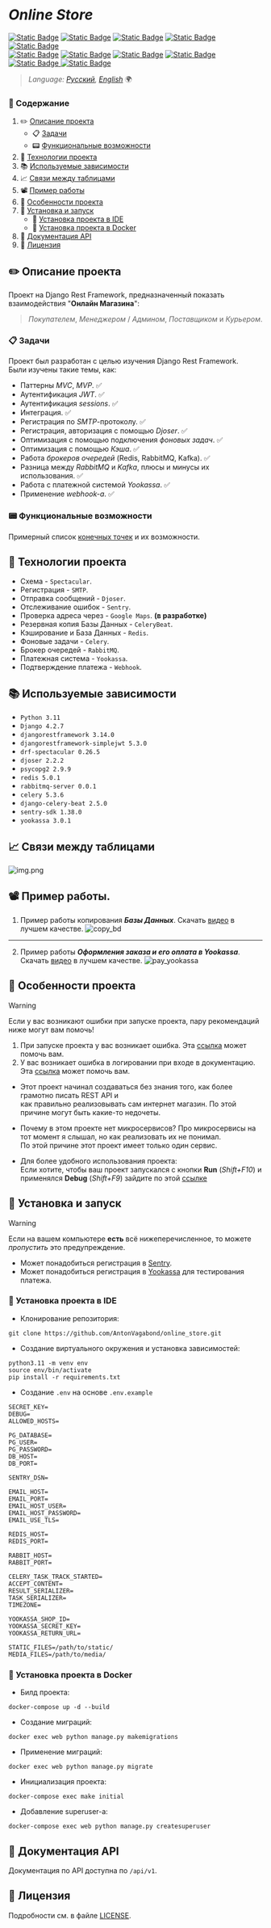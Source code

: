 # _Online Store_
[![Static Badge](https://img.shields.io/badge/Python-blue?style=flat&logo=Python&labelColor=ffff99&color=0066ff)](https://www.python.org)
[![Static Badge](https://img.shields.io/badge/-Django-006400?style=&logo=django)](https://www.djangoproject.com)
[![Static Badge](https://img.shields.io/badge/Django%20Rest%20Framework-FF4500?logo=data%3Aimage%2Fpng%3Bbase64%2CiVBORw0KGgoAAAANSUhEUgAAACAAAAAgAQMAAABJtOi3AAAABlBMVEUAAACjAAB%2BWVr2AAAAAXRSTlMAQObYZgAAADBJREFUeAFjgAD2B0BC%2FgeQsP8DI%2Br%2FYSMQSmA6%2BD8ACeYDDHAA5oIlyDQU4iAwAAC4HiJpG4n1oQAAAABJRU5ErkJggg%3D%3D&labelColor=white)](https://www.django-rest-framework.org)
[![Static Badge](https://img.shields.io/badge/Swagger-3CB371?logo=swagger&logoColor=black)](https://swagger.io)
[![Static Badge](https://img.shields.io/badge/PostgreSQL-blue?style=flat&logo=postgresql&labelColor=white)](https://www.postgresql.org)\
[![Static Badge](https://img.shields.io/badge/Celery-006400?style=flat&logo=Celery&logoColor=green)](https://docs.celeryq.dev/en/stable/)
[![Static Badge](https://img.shields.io/badge/Redis-ff5050?style=flat&logo=Redis&labelColor=white)](https://redis.io)
[![Static Badge](https://img.shields.io/badge/RabbitMQ-white?style=flat&logo=RabbitMQ)](https://www.rabbitmq.com)
[![Static Badge](https://img.shields.io/badge/Sentry-800080?style=flat&logo=Sentry&logoColor=800080&labelColor=white)](https://sentry.io)
[![Static Badge](https://img.shields.io/badge/yookassa-blue?logo=data%3Aimage%2Fpng%3Bbase64%2CiVBORw0KGgoAAAANSUhEUgAAACAAAAAgCAYAAABzenr0AAAClklEQVR4AWIYumAU1AF4rQdYuYIoAMOntm3bjmvbbVC3wbPj2o3aoI5quw1r27a5etb0z325q%2BzcfZ7kWw7OHWeJRNoEsOtFIOI3%2FklhJb9GbKV4b46hmIcwLMRotCOA8p68%2F%2BCS%2FKcIh0jCL7PxshiGnXiNZGRBIRtp%2BIzjmEEgVXN6xElZh%2BZprJiFo4wub4GtcEAhmFScQj%2BJ%2BmsEQEDuALqhh4VuqAKBoBeuQ%2BXDe0ySBHPeEAwfruIvfgfwB58xAIKOuAtVAN8w2hjOqF9GABuDdR%2BG0G0VeT8CVQgeo62xgvgwAnaLzCkYjNlIhyokmyTKXlr4UAc3LTImYzouQFlIwyOcw004oSx8RV%2BRKJfwYYNFRhfWB%2BmlD5iPeiiH6hiFG1Aa2VhtzuzRSNFkTMQlZEMF8A%2FjIQF0wTMojetmxoZ4ajEJf0Jp7GYylTYbNVIU7xHgnd%2FioTR%2BCRlhK8mXbZpMWciA0giDSLjfXh%2Fu7oWBcGnKpnOoJJkZZyIjHwGEQ3gI8Ulhf816B1gEkEY3OcyMLfEuf0PgKA3PEIQTTOhfcwhioTR%2BiJEojDL8sD%2Bfk3ACJIBOeAKlccn%2FQFqEbM0ydARZhgv8luFwXA2yDJf4B9AZ3zQb0cU8bkQOKAsf0cP%2FWK6A08W0FdOrzpJeAdgQcNKkFMFhdA8tEPBi0hc277WKYRB0wB2oAviMYcbFZkpGwLteJURiLVZjOdr4XUiuQeXDG4yVCFdOXWFOi8tmhBfv228U6D5sgT0PV7Lj6C3RNnedeU5GwWjkBFKW9yEWl9JUfMZRTEMVo3y4AyhQinR49ZRxLW%2BGIZjrfS0nyLYoZ%2BY1Go6x%2FR8VOyZ5oODE0zEphOL8Z%2BAgH5RgFAAAnJyfQ6tNOroAAAAASUVORK5CYII%3D&labelColor=white)
](https://yookassa.ru)
[![Static Badge](https://img.shields.io/badge/webhook-%23ff0066?logo=data%3Aimage%2Fpng%3Bbase64%2CiVBORw0KGgoAAAANSUhEUgAAAFwAAABcCAMAAADUMSJqAAAAn1BMVEX%2F%2F%2F9LS0vHOmPFO2PJOWNBQUE%2BPj7HOmXHOmFISEhMSktEREQ6OjrLy8vJOWXFO2H4%2BPjf39%2Bqqqru7u6Xl5e6urrExMRlZWVRUVHU1NRycnJ6enr47fDHMmBfX1%2Fo6OiDg4OhoaHDJlngn7DlsL7Rc4z15Onpxc6Pj4%2FdlakyMjLqz9bmt8PMUnTVlqfOX3%2FVgZfQaofbjKDFAk%2FJRW747MY5AAAHe0lEQVRoge1YaXeiShCVpRs7ICKgCNoqbdzjmGT8%2F7%2FtVW%2BsGp%2BSb%2B%2FVnJkTmc61upZbt%2Bj1%2FrdONj99rA%2BH9cdp%2FtvIpz9nyhgFY4yd%2F5x%2BEfr9zKhpWY7jWKbj%2BCZll49fgt5dGfUdxwSz%2BT%2FwHY7Pzr%2Fh%2FfyT%2BWANcMex2XfQFXt7ZqbvA6RlNsxh546pPTFqg9%2FD4dDs2xD2KrhD6baT39S0FXi%2Fb0OoIT4VeN%2FvgD73RTR80%2B7bFmX%2B9Xp1KBSOLa4A1WNar0fmQgEGDNxn18OOAwXzj0%2BL%2BZbKAt28ir1mjgKn%2FrpSGvM1pTLBUJLvr2HP%2Fzq%2BbYPXNrs0bj%2B%2FUMuGcA0di71WkBsqysO2b919Qy0OPhyy71ewt4zXHsSbfqknwWgwGGlHL9S3ARwK9JWcHpgtGtK%2BSrwoniKE3elqJD7OHdvuD4Fw6CtRv9oSnEkSGR8RMcCIe4zFg528meWfn8feMl%2BA04v4mHtGYXglHp0luMOe76R3Jjy32U76bVQMC98%2FmGQz9jz9bqhwXEY8QEbNPB73wOJc0O%2F3n6%2BXswi4asFQgr%2B9KXB3Jr%2Ff4uDm5Wlw0Zxw5zX%2FkJC65wZZwtNvKtrXvz6LPfcVOA95ZDTNG%2FR4WqwhbwTnaXBqSnBeiCO3CY7HncAVMwnP2%2BCeAu9zRn46LIFl8WpxBOtBWN4a4Ck8%2FkMFOH0%2BoWdOh6ZDP%2FmHhNTByTSCp590yKe1PPKUbTg4mKjzHNXB3T0%2F8ukIzfFCE62ZBJflguvgOBVngtP64rC%2Fz7f%2FCbiFzzJb8FLo1cBJeW6%2BOzyNzVnRNMs2imvoaPACYNXWzBSl7kvODV1UtilZdFRboFnErPB9KtCjPCGexsdhR9c%2FObpIqr%2BTT4LJQtMj7uh6wCyNLuPObY%2BrxdjB3pnWbhb70vWWKSpwRx3RvwR7CbPZQU75pQqMpPQONteKi%2F9lSr3EqMK6XezElC4HdD2HI6LLsSM46AcNzopGDHGF0zvZu6hH8P9a1F4wlb4To%2BveshGNZMlxp2yiqADF3bBlWGyz0IvC9LxGS%2FFxmabp6PEtgsHKW1Y%2FW7YCr9FqqjtpNQpnxvHoed7xiGbhT6UfhFPP9appOjC%2BFcIka%2BiemeokAsq0ZDOMkvG9C4wRhuuSSnNsBbYDKrpxNKrTexX%2FZgkF2VFG0iufbSggw1bVHmQxuo0Ov560gzOaarr2Uv1sx5UmyDXzq3U8mjY1WOm913Q%2BxS7RJZDrh%2BA1B7duaeQxvgcO7uW1oyNMiAYnmXq4ZkOolH4rm9Luuw7o1QaIjMoE8zKZ8S0dChFr%2BzeXnkGRU4K9I%2FypTEHDqwyqrEwPMnTENhSkNwT83qYpy5FgNwvTKIrScOGV8CVlhuVTvNeFumOmwLbvibUR4tDVyk6zIhEF70S4CDeeFCevQ%2BG4ze6%2BtNkjb9Hg9NJNpMbgXoOTqW79%2BfbAJPgPO2xktCXAwNXoR1Hukc6EVJeQye8r%2B8vk8PSdH1ZYtZ%2BOV1m2GkcKXUfGXYmrqGwSyXHBJ6N8i7PlYH4oMnPMW8TFrsrWWFcR4l%2Bn%2BVPGe35WWkiIOev6iEnLHKKp7HstD%2Fig0tNcElZw5hsadKYENx%2B9TplVGpWILaxYQzigHiuSUr6ZxFbgD97VjJIaf7mJ%2FEKd06CXu6ow%2BfMts%2Fgmwl8c%2Blw%2BS%2BmfhtryPJc%2FjMfjME5QgwIkZU3UbWATVt%2FjCjo4UEt5LotFVnl4RC3DGLktdiHC9eBYJHFRhr%2FXu9Tf7sEI4iIxRG9vb02gm%2BaKglSxQmFvqu4geu3aAt%2F0ymJ9bDJxqv7cvKcfS3C%2FCc7nRNxaQ%2B%2BCDyoZhUgrz1VYWuDc89m%2FBxeeZ4XnC%2FmTnD%2FftAEuhHnrtcJdk02u5gjEXN1BysoT4yyrjav%2BLScolU2CG9a8kdKmulrGsL%2FKH4%2Bi0S%2B0HfKB2nBJNqhbGjcGqazztGxLPa5QKLvIroHz0RwrcNRm2KTmu3Jc599dVuS2cP2D%2BXpVsXyhPgOiihy3BcmSVNJBkKRwLYKTChWo7e8D9nmO7fiMCmUb4jduqv2a7FLG3VU7u5bvQgNrKpBvxYB0Nz4Do9eDuEoksd%2FuaP1ghTifg46bSXZeaj6XF502JhGs8%2Bv1%2BynQYdW1cofaQegmSaFwg4VGkxctZoe7iFq%2FOiu22rz1f7328UCPCsNTs75oEkIm9bMlYZNpy%2FFg1lrSo%2FK8ztColBs4S8ujyxgV6WovhhwIT2uCfGIU53GBU3mbQvAiHo%2BWy9Ekz7BwQ4Qct7bxVAARbMSpjE40TnApripqcVUdhUj2th4zHNxtleFEyx8Y%2FGSRzbKFW0IbblY9O%2FtBEfNMNwOe11YLUmrkm%2BdndxYRbqhdReHx%2FnHDnTbP594dYiXqdXndBs3hXBqetTtiYtycZsi9vYWPktuRJN7N1TeIcdMdSO7%2BruYKUdsbcmvfkraMYRElJbI3zZd3jnKLYoJJ3ZVk8sP5YLBPZC0iksSDR0oxGGeEKxgwhNE0Th%2Bch9%2Fgu3y6%2FJevJIJ0HK9Wq30%2B6fpe6j9j%2FwD5lYkvr7iQ0wAAAABJRU5ErkJggg%3D%3D&labelColor=white)
](https://www.mango-office.ru/products/calltracking/for-marketing/osnovy/webhook-i-kak-ego-ispolzovat/)


>_Language: [Русский](README.md), [English](docs/README.en.md)_ 🌍

### 📃 Содержание
1. ✏️ [Описание проекта](#project_desc)
   - 📋 [Задачи](#goals)
   - 📟 [Функциональные возможности](#func_abilities)
2. 📱 [Технологии проекта](#project_technologies)
3. 📚 [Используемые зависимости](#dependencies_used)
4. 📈 [Связи между таблицами](#table)
5. 📽️ [Пример работы](#example_work)
6. 🔧 [Особенности проекта](#project_features)
7. 🔌 [Установка и запуск](#installation_and_launch)
   - 📔 [Установка проекта в IDE](#installation_ide)
   - 🐳 [Установка проекта в Docker](#installation_docker)
8. 📗 [Документация API](#documentation_api)
9. 🔐 [Лицензия](#license)

<a name="project_desc"></a> 
## ✏️ Описание проекта ##
Проект на Django Rest Framework, предназначенный показать взаимодействия
"**Онлайн Магазина**":  
>_Покупателем_, _Менеджером_ / _Админом_, _Поставщиком_ и _Курьером_.

<a name="goals"></a>
### 📋 Задачи ###
Проект был разработан с целью изучения Django Rest Framework.\
Были изучены такие темы, как:
- Паттерны _MVC_, _MVP_. ✅
- Аутентификация _JWT_. ✅
- Аутентификация _sessions_. ✅
- Интеграция. ✅
- Регистрация по _SMTP_-протоколу. ✅
- Регистрация, авторизация с помощью _Djoser_. ✅
- Оптимизация с помощью подключения _фоновых задач_. ✅
- Оптимизация с помощью _Кэша_. ✅
- Работа _брокеров очередей_ (Redis, RabbitMQ, Kafka). ✅
- Разница между _RabbitMQ_ и _Kafka_, плюсы и минусы их использования. ✅
- Работа с платежной системой _Yookassa_. ✅
- Применение _webhook-а_. ✅

<a name="func_abilities"></a> 
### 📟 Функциональные возможности ###
Примерный список [конечных точек](docs/endpoints/Endpoints.md) и их возможности.


<a name="project_technologies"></a>
## 📱 Технологии проекта ##
- Схема - `Spectacular`.
- Регистрация - `SMTP`.
- Отправка сообщений - `Djoser`.
- Отслеживание ошибок - `Sentry`.
- Проверка адреса через - `Google Maps`. **(в разработке)**
- Резервная копия Базы Данных - `CeleryBeat`.
- Кэширование и База Данных - `Redis`.
- Фоновые задачи - `Celery`.
- Брокер очередей - `RabbitMQ`.
- Платежная система - `Yookassa`.
- Подтверждение платежа - `Webhook`.

<a name="dependencies_used"></a>
## 📚 Используемые зависимости ##
- `Python 3.11`
- `Django 4.2.7`
- `djangorestframework 3.14.0`
- `djangorestframework-simplejwt 5.3.0`
- `drf-spectacular 0.26.5`
- `djoser 2.2.2`
- `psycopg2 2.9.9`
- `redis 5.0.1`
- `rabbitmq-server 0.0.1`
- `celery 5.3.6`
- `django-celery-beat 2.5.0`
- `sentry-sdk 1.38.0`
- `yookassa 3.0.1`

<a name="table"></a>
## 📈 Связи между таблицами ##
![img.png](docs/images/img.png)

<a name="example_work"></a>
## 📽️ Пример работы. ##
1. Пример работы копирования **_Базы Данных_**. Скачать [видео](docs/videos/Postman_t9M2iW3Xku.mp4) в лучшем качестве.
![copy_bd](docs/gifs/Postman_t9M2iW3Xku-_1_.gif)

---

2. Пример работы **_Оформления заказа и его оплата в Yookassa_**. Скачать [видео](docs/videos/pycharm64_Jr15ACpje5.mp4) в лучшем качестве.
![pay_yookassa](docs/gifs/pycharm64_Jr15ACpje5.gif)

<a name="project_features"></a>
## 🔧 Особенности проекта ##
>[!WARNING]
> Если у вас возникают ошибки при запуске проекта, пару рекомендаций ниже могут вам помочь!
>1. При запуске проекта у вас возникает ошибка. Эта [ссылка](docs/problems/root_project/RootProjectProblem.md) может помочь вам.
>2. У вас возникает ошибка в логировании при входе в документацию. Эта [ссылка](docs/problems/logging/LoggingProblem.md) может помочь вам.

- Этот проект начинал создаваться без знания того, как более грамотно писать REST API и \
как правильно реализовывать сам интернет магазин. По этой причине могут быть какие-то недочеты.
- Почему в этом проекте нет микросервисов? Про микросервисы на тот момент я слышал, но как реализовать их не понимал.   
По этой причине этот проект имеет только один сервис.


- Для более удобного использования проекта: \
Если хотите, чтобы ваш проект запускался с кнопки **Run** (_Shift+F10_) и применялся **Debug** (_Shift+F9_) зайдите по этой [ссылке](docs/configurations/Config.md)

<a name="installation_and_launch"></a>
## 🔌 Установка и запуск ##
> [!WARNING]
> Если на вашем компьютере **есть** всё нижеперечисленное, то можете _пропустить_ это предупреждение.
> - Может понадобиться регистрация в [Sentry](https://sentry.io).
> - Может понадобиться регистрация в [Yookassa](https://yookassa.ru/developers/payment-acceptance/testing-and-going-live/testing) для тестирования платежа.

<a name="installation_ide"></a>
### 📔 Установка проекта в IDE ##
- Клонирование репозитория:
```text
git clone https://github.com/AntonVagabond/online_store.git
```
- Создание виртуального окружения и установка зависимостей:
```text
python3.11 -m venv env
source env/bin/activate
pip install -r requirements.txt
```
- Создание `.env` на основе `.env.example`
```.env
SECRET_KEY=
DEBUG=
ALLOWED_HOSTS=

PG_DATABASE=
PG_USER=
PG_PASSWORD=
DB_HOST=
DB_PORT=

SENTRY_DSN=

EMAIL_HOST=
EMAIL_PORT=
EMAIL_HOST_USER=
EMAIL_HOST_PASSWORD=
EMAIL_USE_TLS=

REDIS_HOST=
REDIS_PORT=

RABBIT_HOST=
RABBIT_PORT=

CELERY_TASK_TRACK_STARTED=
ACCEPT_CONTENT=
RESULT_SERIALIZER=
TASK_SERIALIZER=
TIMEZONE=

YOOKASSA_SHOP_ID=
YOOKASSA_SECRET_KEY=
YOOKASSA_RETURN_URL=

STATIC_FILES=/path/to/static/
MEDIA_FILES=/path/to/media/
```

<a name="installation_docker"></a>
### 🐳 Установка проекта в Docker ###
- Билд проекта:
```docker
docker-compose up -d --build
```
- Создание миграций:
```docker
docker exec web python manage.py makemigrations
```
- Применение миграций:
```docker
docker exec web python manage.py migrate
```
- Инициализация проекта:
```docker
docker-compose exec make initial
```
- Добавление superuser-а:
```
docker-compose exec web python manage.py createsuperuser
```

<a name="documentation_api"></a>
## 📗 Документация API ##
Документация по API доступна по `/api/v1`.

<a name="license"></a>
## 🔐 Лицензия ##
Подробности см. в файле [LICENSE](LICENSE).